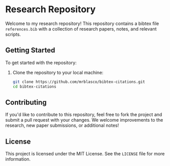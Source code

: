 # Research Repository

Welcome to my research repository! This repository contains a bibtex file `references.bib` with a collection of research papers, notes, and relevant scripts.

## Getting Started

To get started with the repository:

1. Clone the repository to your local machine:
   ```bash
   git clone https://github.com/mrblasco/bibtex-citations.git
   cd bibtex-citations
   ```

## Contributing

If you'd like to contribute to this repository, feel free to fork the project and submit a pull request with your changes. We welcome improvements to the research, new paper submissions, or additional notes!

## License

This project is licensed under the MIT License. See the `LICENSE` file for more information.
